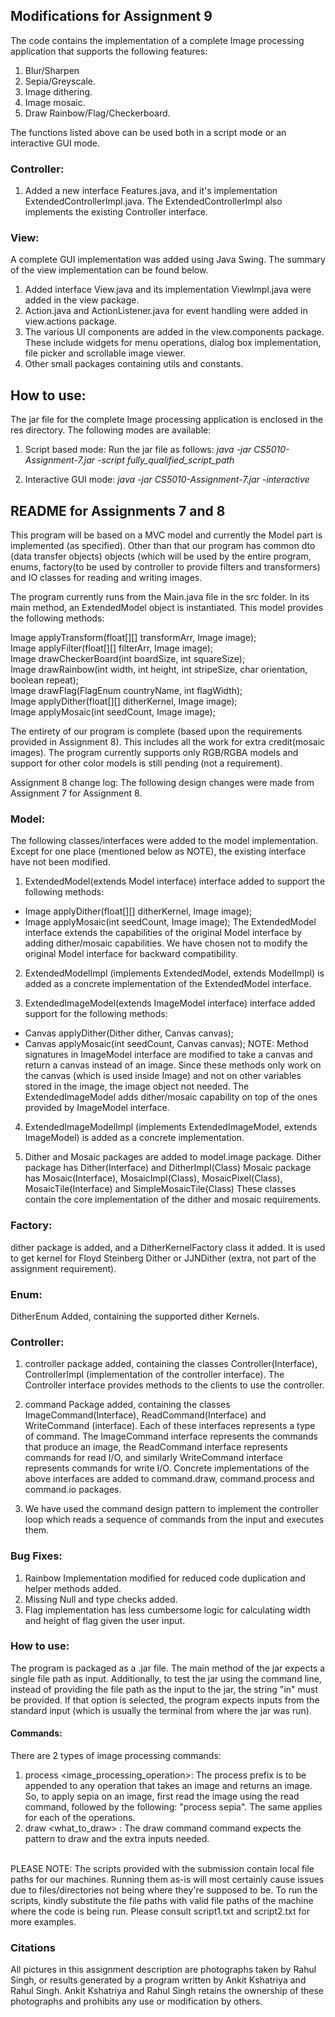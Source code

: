 ## Modifications for Assignment 9

The code contains the implementation of a complete Image processing application that supports the following features:
1. Blur/Sharpen
2. Sepia/Greyscale.
3. Image dithering.
4. Image mosaic.
5. Draw Rainbow/Flag/Checkerboard.

The functions listed above can be used both in a script mode or an interactive GUI mode.

### Controller:
1. Added a new interface Features.java, and it's implementation ExtendedControllerImpl.java. The ExtendedControllerImpl
also implements the existing Controller interface.

### View:
A complete GUI implementation was added using Java Swing. The summary of the view implementation can be found below.

1. Added interface View.java and its implementation ViewImpl.java were added in the view package.
2. Action.java and ActionListener.java for event handling were added in view.actions package.
3. The various UI components are added in the view.components package. These include widgets for menu operations,
 dialog box implementation, file picker and scrollable image viewer.
4. Other small packages containing utils and constants.

## How to use:
The jar file for the complete Image processing application is enclosed in the res directory.
The following modes are available:
1. Script based mode: Run the jar file as follows:
*java -jar CS5010-Assignment-7.jar -script fully_qualified_script_path*

2. Interactive GUI mode:
*java -jar CS5010-Assignment-7.jar -interactive*



## README for Assignments 7 and 8
This program will be based on a MVC model and currently the Model part is implemented (as specified). 
Other than that our program has common dto (data transfer objects) objects (which will be used by the entire program, enums, 
factory(to be used by controller to provide filters and transformers) and IO classes for reading and writing images.

The program currently runs from the Main.java file in the src folder. In its main method, an ExtendedModel object is instantiated. 
This model provides the following methods:

Image applyTransform(float[][] transformArr, Image image);
<br />
Image applyFilter(float[][] filterArr, Image image);
<br />
Image drawCheckerBoard(int boardSize, int squareSize);
<br />
Image drawRainbow(int width, int height, int stripeSize, char orientation, boolean repeat);
<br />
Image drawFlag(FlagEnum countryName, int flagWidth);
<br />
Image applyDither(float[][] ditherKernel, Image image);
<br />
Image applyMosaic(int seedCount, Image image);

The entirety of our program is complete (based upon the requirements provided in Assignment 8). This includes all the work for 
extra credit(mosaic images). The program currently supports only RGB/RGBA models and support for other 
color models is still pending (not a requirement).


Assignment 8 change log:
The following design changes were made from Assignment 7 for Assignment 8.


### Model: 
The following classes/interfaces were added to the model implementation. Except for one place (mentioned below as NOTE), 
the existing interface have not been modified.

1. ExtendedModel(extends Model interface) interface added to support the following methods: 
- Image applyDither(float[][] ditherKernel, Image image);
- Image applyMosaic(int seedCount, Image image);
The ExtendedModel interface extends the capabilities of the original Model interface by adding dither/mosaic capabilities. We have chosen 
not to modify the original Model interface for backward compatibility.

2. ExtendedModelImpl (implements ExtendedModel, extends ModelImpl) is added as a concrete implementation of the ExtendedModel interface.

3. ExtendedImageModel(extends ImageModel interface) interface added support for the following methods:
- Canvas applyDither(Dither dither, Canvas canvas);
- Canvas applyMosaic(int seedCount, Canvas canvas);
NOTE: Method signatures in ImageModel interface are modified to take a canvas and return a canvas instead of an image. 
Since these methods only work on the canvas (which is used inside Image) and not on other variables stored in the image, 
the image object not needed. The ExtendedImageModel adds dither/mosaic capability on top of the ones provided by ImageModel interface.

4. ExtendedImageModelImpl (implements ExtendedImageModel, extends ImageModel) is added as a concrete implementation.

5. Dither and Mosaic packages are added to model.image package.
Dither package has Dither(Interface) and DitherImpl(Class)
Mosaic package has Mosaic(Interface), MosaicImpl(Class), MosaicPixel(Class), MosaicTile(Interface) and SimpleMosaicTile(Class)
These classes contain the core implementation of the dither and mosaic requirements.

### Factory:
dither package is added, and a DitherKernelFactory class it added. It is used to get kernel for Floyd Steinberg Dither or 
JJNDither (extra, not part of the assignment requirement).

### Enum:
DitherEnum Added, containing the supported dither Kernels.

### Controller:
1. controller package added, containing the classes Controller(Interface), ControllerImpl (implementation of the controller interface).
The Controller interface provides methods to the clients to use the controller.

2. command Package added, containing the classes ImageCommand(Interface), ReadCommand(Interface) and WriteCommand (interface).
Each of these interfaces represents a type of command. The ImageCommand interface represents the commands that produce an image,
the ReadCommand interface represents commands for read I/O, and similarly WriteCommand interface represents commands for write I/O.
Concrete implementations of the above interfaces are added to command.draw, command.process and command.io packages.

3. We have used the command design pattern to implement the controller loop which reads a sequence of commands from the input 
and executes them.


### Bug Fixes:
1. Rainbow Implementation modified for reduced code duplication and helper methods added.
2. Missing Null and type checks added.
3. Flag implementation has less cumbersome logic for calculating width and height of flag given the user input.


### How to use:
The program is packaged as a .jar file. The main method of the jar expects a single file path as input. Additionally, 
to test the jar using the command line, instead of providing the file path as the input to the jar, the string "in" must be provided. 
If that option is selected, the program expects inputs from the standard input (which is usually the terminal from where the jar was run).

#### Commands:
There are 2 types of image processing commands:
1. process <image_processing_operation>: The process prefix is to be appended to any operation that takes an image and returns an image. So,
to apply sepia on an image, first read the image using the read command, followed by the following: "process sepia". The same applies for each
of the operations.
2. draw <what_to_draw> <inputs>: The draw command command expects the pattern to draw and the extra inputs needed.
<br />
PLEASE NOTE: The scripts provided with the submission contain local file paths for our machines. Running them as-is will most certainly cause
issues due to files/directories not being where they're supposed to be. To run the scripts, kindly substitute the file paths with valid
file paths of the machine where the code is being run. Please consult script1.txt and script2.txt for more examples.
<br />

### Citations
All pictures in this assignment description are photographs taken by Rahul Singh, or results generated by a program written 
by Ankit Kshatriya and Rahul Singh. Ankit Kshatriya and Rahul Singh retains the ownership of these photographs and prohibits 
any use or modification by others.
